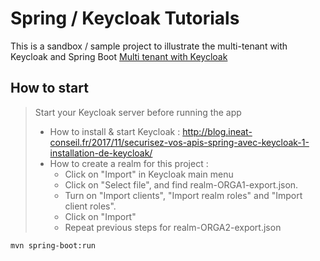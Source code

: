 # Spring / Keycloak Tutorials

This is a sandbox / sample project to illustrate the multi-tenant with Keycloak and Spring Boot
[Multi tenant with Keycloak](http://blog.ineat-conseil.fr/2017/12/securisez-vos-ap…ring-de-keycloak)

## How to start

> Start your Keycloak server before running the app
> * How to install & start Keycloak : http://blog.ineat-conseil.fr/2017/11/securisez-vos-apis-spring-avec-keycloak-1-installation-de-keycloak/
> * How to create a realm for this project :
>   * Click on "Import" in Keycloak main menu
>   * Click on "Select file", and find realm-ORGA1-export.json.
>   * Turn on "Import clients", "Import realm roles" and "Import client roles".
>   * Click on "Import"
>   * Repeat previous steps for realm-ORGA2-export.json

```shell
mvn spring-boot:run
```